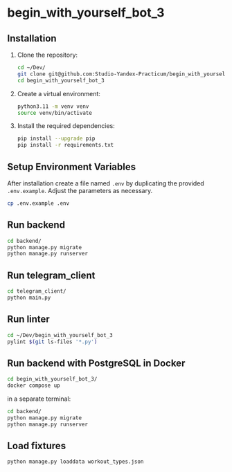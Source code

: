 # begin_with_yourself_bot_3

## Installation

1. Clone the repository:
   ```bash
   cd ~/Dev/
   git clone git@github.com:Studio-Yandex-Practicum/begin_with_yourself_bot_3.git
   cd begin_with_yourself_bot_3
   ```
2. Create a virtual environment:
   ```bash
   python3.11 -m venv venv
   source venv/bin/activate
   ```
3. Install the required dependencies:
   ```bash
   pip install --upgrade pip
   pip install -r requirements.txt
   ```

## Setup Environment Variables

After installation create a file named `.env` by duplicating the provided `.env.example`. Adjust the parameters as necessary.
```bash
cp .env.example .env
```

## Run backend

```bash
cd backend/
python manage.py migrate
python manage.py runserver
```

## Run telegram_client

```bash
cd telegram_client/
python main.py
```

## Run linter

```bash
cd ~/Dev/begin_with_yourself_bot_3
pylint $(git ls-files '*.py')
```

## Run backend with PostgreSQL in Docker

```bash
cd begin_with_yourself_bot_3/
docker compose up
```
in a separate terminal:
```bash
cd backend/
python manage.py migrate
python manage.py runserver
```

## Load fixtures

```bash
python manage.py loaddata workout_types.json
```